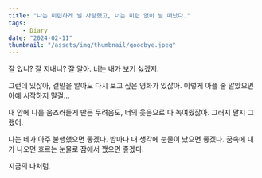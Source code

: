 ```yaml
---
title: "나는 미련하게 널 사랑했고, 너는 미련 없이 날 떠났다."
tags:
    - Diary
date: "2024-02-11"
thumbnail: "/assets/img/thumbnail/goodbye.jpeg"
---
```


잘 있니? 잘 지내니?
잘 알아.
너는 내가 보기 싫겠지.

그런데 있잖아,
결말을 알아도 다시 보고 싶은 영화가 있잖아.
이렇게 아플 줄 알았으면 아예 시작하지 말걸...

내 안에 나를 움츠러들게 만든 두려움도,
너의 웃음으로 다 녹여줬잖아.
그러지 말지 그랬어.

나는 네가 아주 불행했으면 좋겠다.
밤마다 내 생각에 눈물이 났으면 좋겠다.
꿈속에 내가 나오면 흐르는 눈물로 잠에서 깼으면 좋겠다.

지금의 나처럼.
